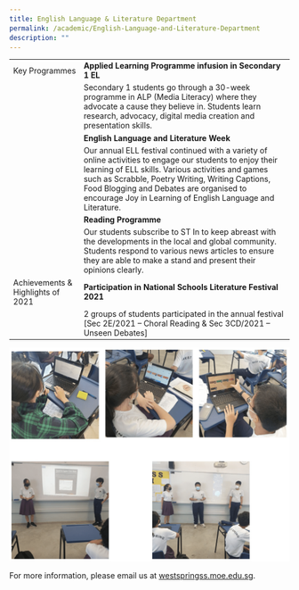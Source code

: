 ```yaml
---
title: English Language & Literature Department
permalink: /academic/English-Language-and-Literature-Department
description: ""
---
```

|  	|  	|
| - | -	|
| Key Programmes 	| **Applied Learning Programme infusion in Secondary 1 EL** 	|
|  	| Secondary 1 students go through a 30-week programme in ALP (Media Literacy) where they advocate a cause they believe in. Students learn research, advocacy, digital media creation and presentation skills. 	|
|  	| **English Language and Literature Week**	|
|  	| Our annual ELL festival continued with a variety of online activities to engage our students to enjoy their learning of ELL skills. Various activities and games such as Scrabble, Poetry Writing, Writing Captions, Food Blogging and Debates are organised to encourage Joy in Learning of English Language and Literature. 	|
|  	| **Reading Programme** 	|
|  	| Our students subscribe to ST In to keep abreast with the developments in the local and global community. Students respond to various news articles to ensure they are able to make a stand and present their opinions clearly. 	|
| Achievements & Highlights of 2021 	| **Participation in National Schools Literature Festival 2021** 	|
|  	| 2 groups of students participated in the annual festival [Sec 2E/2021 – Choral Reading & Sec 3CD/2021 – Unseen Debates] 	|

![](/images/Academic/English%20Language%20and%20Lit%20Dpt/photo_6248794326528275302_w.png)

For more information, please email us at [westspringss.moe.edu.sg](http://westspringss.moe.edu.sg/).